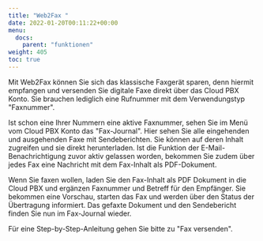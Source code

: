 ```yaml
---
title: "Web2Fax "
date: 2022-01-20T00:11:22+00:00
menu:
  docs:
    parent: "funktionen"
weight: 405
toc: true
---
```


Mit Web2Fax können Sie sich das klassische Faxgerät sparen, denn hiermit empfangen und versenden Sie digitale Faxe direkt über das Cloud PBX Konto. Sie brauchen lediglich eine Rufnummer mit dem Verwendungstyp "Faxnummer".

Ist schon eine Ihrer Nummern eine aktive Faxnummer, sehen Sie im Menü vom Cloud PBX Konto das "Fax-Journal". Hier sehen Sie alle eingehenden und ausgehenden Faxe mit Sendeberichten. Sie können auf deren Inhalt zugreifen und sie direkt herunterladen. Ist die Funktion der E-Mail-Benachrichtigung zuvor aktiv gelassen worden, bekommen Sie zudem über jedes Fax eine Nachricht mit dem Fax-Inhalt als PDF-Dokument.

Wenn Sie faxen wollen, laden Sie den Fax-Inhalt als PDF Dokument in die Cloud PBX und ergänzen Faxnummer und Betreff für den Empfänger. Sie bekommen eine Vorschau, starten das Fax und werden über den Status der Übertragung informiert. Das gefaxte Dokument und den Sendebericht finden Sie nun im Fax-Journal wieder.

Für eine Step-by-Step-Anleitung gehen Sie bitte zu "Fax versenden".